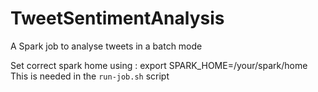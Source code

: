 # TweetSentimentAnalysis
A Spark job to analyse tweets in a batch mode

Set correct spark home using :
export SPARK_HOME=/your/spark/home
This is needed in the `run-job.sh` script
